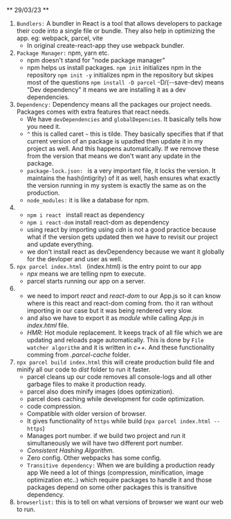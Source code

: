 ** 29/03/23 **

1. `Bundlers:` A bundler in React is a tool that allows developers to package their code into a single file or bundle. They also help in optimizing the app.
   eg: webpack, parcel, vite
   - In original create-react-app they use webpack bundler.
2. `Package Manager:` npm, yarn etc.
   - npm doesn't stand for "node package manager"
   - npm helps us install packages.
     `npm init` initializes npm in the repository
     `npm init -y` initializes npm in the repository but skipes most of the questions
     `npm install -D parcel` -D/(--save-dev) means "Dev dependency" it means we are installing it as a dev dependencies.
3. `Dependency:` Dependency means all the packages our project needs. Packages comes with extra features that react needs.
   - We have `devDependencies` and `globalDepencies`. It basically tells how you need it.
   - `^` this is called caret `~` this is tilde. They basically specifies that if that current version of an package is upadted then update it in my project as well. And this happens automatically. If we remove these from the version that means we don't want any update in the package.
   - `package-lock.json: ` is a very important file, it locks the version. It maintains the hash(intigrity) of it as well, hash ensures what exactly the version running in my system is exactly the same as on the production.
   - `node_modules:` it is like a database for npm.
4. - `npm i react ` install react as dependency
   - `npm i react-dom` install react-dom as dependency
   - using react by importing using _cdn_ is not a good practice because what if the version gets updated then we have to revisit our project and update everything.
   - we don't install react as devDependency because we want it globally for the devloper and user as well.
5. `npx parcel index.html ` (index.html) is the entry point to our app
   - _npx_ means we are telling npm to execute.
   - parcel starts running our app on a server.
6. - we need to import _react_ and _react-dom_ to our App.js so it can know where is this react and react-dom coming from. tho it 
     ran without importing in our case but it was being rendered very slow.
   - and also we have to export it as _module_ while calling _App.js_ in _index.html_ file.
   - _HMR_: Hot module replacement. It keeps track of all file which we are updating and reloads page automatically. This is done by `File watcher algorithm` and it is written in _c++._ And these functionality comming from _.parcel-cache_ folder.
7. `npx parcel build index.html` this will create production build file and minify all our code to _dist_ folder to run it faster.
   - parcel cleans up our code removes all console-logs and all other garbage files to make it production ready.
   - parcel also does minify images (does optimization).
   - parcel does caching while development for code optimization.
   - code compression.
   - Compatible with older version of browser.
   - It gives functionality of `https` while build (`npx parcel index.html --https`)
   - Manages port number. if we build two project and run it simultaneously we will have two different port number.
   - _Consistent Hashing Algorithm._
   - Zero config. Other webpacks has some config.
   - `Transitive dependency:` When we are building a production ready app We need a lot of things (compression, minification, image optimization etc..) which require packages to handle it and those packages depend on some other packages this is transitive dependency.
8. `browserlist:` this is to tell on what versions of browser we want our web to run.